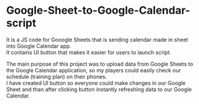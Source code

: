 # Google-Sheet-to-Google-Calendar-script
It is a JS code for Gooogle Sheets that is sending calendar made in sheet into Google Calendar app. <br />
It contains UI button that makes it easier for users to launch script. <br />

The main purpose of this project was to upload data from Google Sheets to the Google Calendar application, so my players could easily check our schedule (training plan) on their phones. <br />
I have created UI button so everyone could make changes in our Google Sheet and than after clicking button instantly refreshing data to our Google Calendar. <br />
